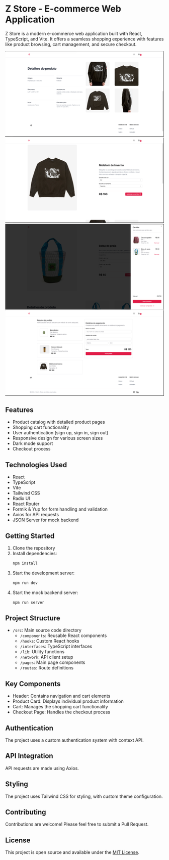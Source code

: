 # Z Store - E-commerce Web Application

Z Store is a modern e-commerce web application built with React, TypeScript, and Vite. It offers a seamless shopping experience with features like product browsing, cart management, and secure checkout.

![](public/preview-product.png)
![](public/preview-product-home.png)
![](public/preview-cart.png)
![](public/preview-checkout.png)

## Features

- Product catalog with detailed product pages
- Shopping cart functionality
- User authentication (sign up, sign in, sign out)
- Responsive design for various screen sizes
- Dark mode support
- Checkout process

## Technologies Used

- React
- TypeScript
- Vite
- Tailwind CSS
- Radix UI
- React Router
- Formik & Yup for form handling and validation
- Axios for API requests
- JSON Server for mock backend

## Getting Started

1. Clone the repository
2. Install dependencies:
   ```bash
   npm install
   ```
3. Start the development server:
   ```bash
   npm run dev
   ```
4. Start the mock backend server:
   ```bash
   npm run server
   ```

## Project Structure

- `/src`: Main source code directory
  - `/components`: Reusable React components
  - `/hooks`: Custom React hooks
  - `/interfaces`: TypeScript interfaces
  - `/lib`: Utility functions
  - `/network`: API client setup
  - `/pages`: Main page components
  - `/routes`: Route definitions

## Key Components

- Header: Contains navigation and cart elements
- Product Card: Displays individual product information
- Cart: Manages the shopping cart functionality
- Checkout Page: Handles the checkout process

## Authentication

The project uses a custom authentication system with context API.

## API Integration

API requests are made using Axios.

## Styling

The project uses Tailwind CSS for styling, with custom theme configuration.

## Contributing

Contributions are welcome! Please feel free to submit a Pull Request.

## License

This project is open source and available under the [MIT License](LICENSE).